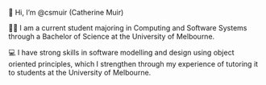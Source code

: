 👋 Hi, I’m @csmuir (Catherine Muir)

👩‍🎓 I am a current student majoring in Computing and Software Systems through a Bachelor of Science at the University of Melbourne.

💻 I have strong skills in software modelling and design using object oriented principles, which I strengthen through my experience of tutoring it to students at the University of Melbourne. 
